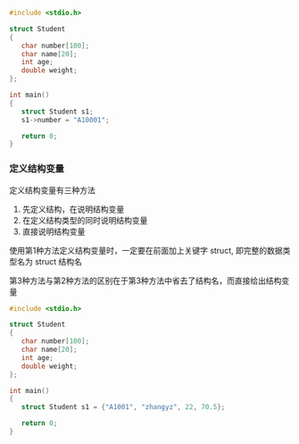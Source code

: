 
```c
#include <stdio.h>

struct Student
{
   char number[100];
   char name[20];
   int age;
   double weight;
};

int main()
{
   struct Student s1;
   s1->number = "A10001";

   return 0;
}
```

### 定义结构变量

定义结构变量有三种方法

1) 先定义结构，在说明结构变量
2) 在定义结构类型的同时说明结构变量
3) 直接说明结构变量

使用第1种方法定义结构变量时，一定要在前面加上关键字 struct, 即完整的数据类型名为 struct 结构名

第3种方法与第2种方法的区别在于第3种方法中省去了结构名，而直接给出结构变量

```c
#include <stdio.h>

struct Student
{
   char number[100];
   char name[20];
   int age;
   double weight;
};

int main()
{
   struct Student s1 = {"A1001", "zhangyz", 22, 70.5};

   return 0;
}
```

